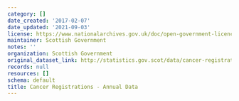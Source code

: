 ```yaml
---
category: []
date_created: '2017-02-07'
date_updated: '2021-09-03'
license: https://www.nationalarchives.gov.uk/doc/open-government-licence/version/3/
maintainer: Scottish Government
notes: ''
organization: Scottish Government
original_dataset_link: http://statistics.gov.scot/data/cancer-registrations---annual-data
records: null
resources: []
schema: default
title: Cancer Registrations - Annual Data
---
```

